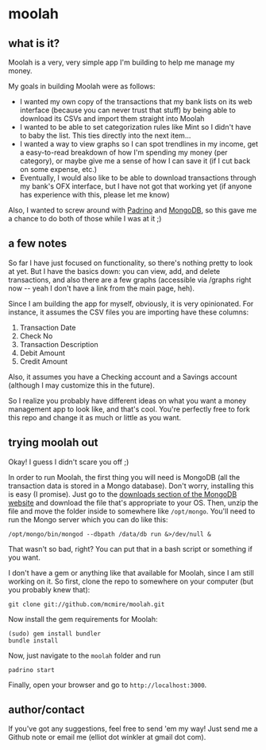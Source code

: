 # moolah

## what is it?

Moolah is a very, very simple app I'm building to help me manage my money.

My goals in building Moolah were as follows:

* I wanted my own copy of the transactions that my bank lists on its web interface (because you can never trust that stuff) by being able to download its CSVs and import them straight into Moolah
* I wanted to be able to set categorization rules like Mint so I didn't have to baby the list. This ties directly into the next item...
* I wanted a way to view graphs so I can spot trendlines in my income, get a easy-to-read breakdown of how I'm spending my money (per category), or maybe give me a sense of how I can save it (if I cut back on some expense, etc.)
* Eventually, I would also like to be able to download transactions through my bank's OFX interface, but I have not got that working yet (if anyone has experience with this, please let me know)

Also, I wanted to screw around with [Padrino](http://padrinorb.com) and [MongoDB](http://mongodb.org), so this gave me a chance to do both of those while I was at it ;)

## a few notes

So far I have just focused on functionality, so there's nothing pretty to look at yet. But I have the basics down: you can view, add, and delete transactions, and also there are a few graphs (accessible via /graphs right now -- yeah I don't have a link from the main page, heh).

Since I am building the app for myself, obviously, it is very opinionated. For instance, it assumes the CSV files you are importing have these columns:

1. Transaction Date
1. Check No
1. Transaction Description
1. Debit Amount
1. Credit Amount

Also, it assumes you have a Checking account and a Savings account (although I may customize this in the future).

So I realize you probably have different ideas on what you want a money management app to look like, and that's cool. You're perfectly free to fork this repo and change it as much or little as you want.

## trying moolah out

Okay! I guess I didn't scare you off ;)

In order to run Moolah, the first thing you will need is MongoDB (all the transaction data is stored in a Mongo database). Don't worry, installing this is easy (I promise). Just go to the [downloads section of the MongoDB website](http://www.mongodb.org/display/DOCS/Downloads) and download the file that's appropriate to your OS. Then, unzip the file and move the folder inside to somewhere like `/opt/mongo`. You'll need to run the Mongo server which you can do like this:

    /opt/mongo/bin/mongod --dbpath /data/db run &>/dev/null &

That wasn't so bad, right? You can put that in a bash script or something if you want.

I don't have a gem or anything like that available for Moolah, since I am still working on it. So first, clone the repo to somewhere on your computer (but you probably knew that):

    git clone git://github.com/mcmire/moolah.git

Now install the gem requirements for Moolah:

    (sudo) gem install bundler
    bundle install

Now, just navigate to the `moolah` folder and run

    padrino start

Finally, open your browser and go to `http://localhost:3000`.

## author/contact

If you've got any suggestions, feel free to send 'em my way! Just send me a Github note or email me (elliot dot winkler at gmail dot com).